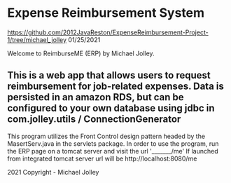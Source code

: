 # Expense Reimbursement System
https://github.com/2012JavaReston/ExpenseReimbursement-Project-1/tree/michael_jolley
01/25/2021

Welcome to ReimburseME (ERP) by Michael Jolley.

This is a web app that allows users to request reimbursement for job-related expenses.
Data is persisted in  an amazon RDS, but can be configured to your own database using jdbc in 
com.jolley.utils / ConnectionGenerator
--------------------------------------
This program utilizes the Front Control design pattern headed by the MasertServ.java in the servlets package.
In order to use the program, run the ERP page on a tomcat server and visit the url '_______/me'
If launched from integrated tomcat server url will be http://localhost:8080/me



2021 Copyright - Michael Jolley


